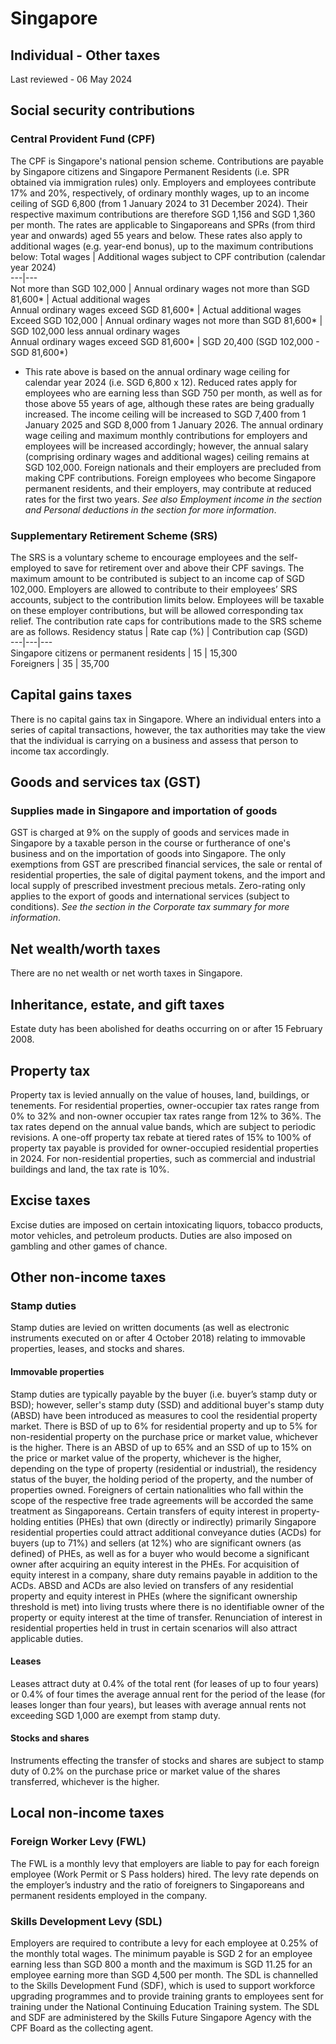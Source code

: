 # Singapore
## Individual - Other taxes
Last reviewed - 06 May 2024
## Social security contributions
### Central Provident Fund (CPF)
The CPF is Singapore's national pension scheme. Contributions are payable by Singapore citizens and Singapore Permanent Residents (i.e. SPR obtained via immigration rules) only. Employers and employees contribute 17% and 20%, respectively, of ordinary monthly wages, up to an income ceiling of SGD 6,800 (from 1 January 2024 to 31 December 2024). Their respective maximum contributions are therefore SGD 1,156 and SGD 1,360 per month. The rates are applicable to Singaporeans and SPRs (from third year and onwards) aged 55 years and below.
These rates also apply to additional wages (e.g. year-end bonus), up to the maximum contributions below:
Total wages | Additional wages subject to CPF contribution (calendar year 2024)  
---|---  
Not more than SGD 102,000 | Annual ordinary wages not more than SGD 81,600* | Actual additional wages  
Annual ordinary wages exceed SGD 81,600* | Actual additional wages  
Exceed SGD 102,000 | Annual ordinary wages not more than SGD 81,600* | SGD 102,000 less annual ordinary wages  
Annual ordinary wages exceed SGD 81,600* | SGD 20,400 (SGD 102,000 - SGD 81,600*)  
* This rate above is based on the annual ordinary wage ceiling for calendar year 2024 (i.e. SGD 6,800 x 12).
Reduced rates apply for employees who are earning less than SGD 750 per month, as well as for those above 55 years of age, although these rates are being gradually increased.
The income ceiling will be increased to SGD 7,400 from 1 January 2025 and SGD 8,000 from 1 January 2026. The annual ordinary wage ceiling and maximum monthly contributions for employers and employees will be increased accordingly; however, the annual salary (comprising ordinary wages and additional wages) ceiling remains at SGD 102,000.
Foreign nationals and their employers are precluded from making CPF contributions. Foreign employees who become Singapore permanent residents, and their employers, may contribute at reduced rates for the first two years.
_See also Employment income in the section and Personal deductions in the section for more information_.
### Supplementary Retirement Scheme (SRS)
The SRS is a voluntary scheme to encourage employees and the self-employed to save for retirement over and above their CPF savings. The maximum amount to be contributed is subject to an income cap of SGD 102,000. Employers are allowed to contribute to their employees’ SRS accounts, subject to the contribution limits below. Employees will be taxable on these employer contributions, but will be allowed corresponding tax relief.
The contribution rate caps for contributions made to the SRS scheme are as follows.
Residency status | Rate cap (%) | Contribution cap (SGD)  
---|---|---  
Singapore citizens or permanent residents | 15 | 15,300  
Foreigners | 35 | 35,700  
## Capital gains taxes
There is no capital gains tax in Singapore. Where an individual enters into a series of capital transactions, however, the tax authorities may take the view that the individual is carrying on a business and assess that person to income tax accordingly.
## Goods and services tax (GST)
### Supplies made in Singapore and importation of goods
GST is charged at 9% on the supply of goods and services made in Singapore by a taxable person in the course or furtherance of one's business and on the importation of goods into Singapore.
The only exemptions from GST are prescribed financial services, the sale or rental of residential properties, the sale of digital payment tokens, and the import and local supply of prescribed investment precious metals. Zero-rating only applies to the export of goods and international services (subject to conditions).
_See the section in the Corporate tax summary for more information_.
## Net wealth/worth taxes
There are no net wealth or net worth taxes in Singapore.
## Inheritance, estate, and gift taxes
Estate duty has been abolished for deaths occurring on or after 15 February 2008.
## Property tax
Property tax is levied annually on the value of houses, land, buildings, or tenements.
For residential properties, owner-occupier tax rates range from 0% to 32% and non-owner occupier tax rates range from 12% to 36%. The tax rates depend on the annual value bands, which are subject to periodic revisions.
A one-off property tax rebate at tiered rates of 15% to 100% of property tax payable is provided for owner-occupied residential properties in 2024.
For non-residential properties, such as commercial and industrial buildings and land, the tax rate is 10%.
## Excise taxes
Excise duties are imposed on certain intoxicating liquors, tobacco products, motor vehicles, and petroleum products. Duties are also imposed on gambling and other games of chance.
## Other non-income taxes
### Stamp duties
Stamp duties are levied on written documents (as well as electronic instruments executed on or after 4 October 2018) relating to immovable properties, leases, and stocks and shares.
#### Immovable properties
Stamp duties are typically payable by the buyer (i.e. buyer’s stamp duty or BSD); however, seller's stamp duty (SSD) and additional buyer's stamp duty (ABSD) have been introduced as measures to cool the residential property market.
There is BSD of up to 6% for residential property and up to 5% for non-residential property on the purchase price or market value, whichever is the higher. There is an ABSD of up to 65% and an SSD of up to 15% on the price or market value of the property, whichever is the higher, depending on the type of property (residential or industrial), the residency status of the buyer, the holding period of the property, and the number of properties owned.
Foreigners of certain nationalities who fall within the scope of the respective free trade agreements will be accorded the same treatment as Singaporeans.
Certain transfers of equity interest in property-holding entities (PHEs) that own (directly or indirectly) primarily Singapore residential properties could attract additional conveyance duties (ACDs) for buyers (up to 71%) and sellers (at 12%) who are significant owners (as defined) of PHEs, as well as for a buyer who would become a significant owner after acquiring an equity interest in the PHEs. For acquisition of equity interest in a company, share duty remains payable in addition to the ACDs.
ABSD and ACDs are also levied on transfers of any residential property and equity interest in PHEs (where the significant ownership threshold is met) into living trusts where there is no identifiable owner of the property or equity interest at the time of transfer. Renunciation of interest in residential properties held in trust in certain scenarios will also attract applicable duties.
#### Leases
Leases attract duty at 0.4% of the total rent (for leases of up to four years) or 0.4% of four times the average annual rent for the period of the lease (for leases longer than four years), but leases with average annual rents not exceeding SGD 1,000 are exempt from stamp duty.
#### Stocks and shares
Instruments effecting the transfer of stocks and shares are subject to stamp duty of 0.2% on the purchase price or market value of the shares transferred, whichever is the higher.
## Local non-income taxes
### Foreign Worker Levy (FWL)
The FWL is a monthly levy that employers are liable to pay for each foreign employee (Work Permit or S Pass holders) hired. The levy rate depends on the employer’s industry and the ratio of foreigners to Singaporeans and permanent residents employed in the company.
### Skills Development Levy (SDL)
Employers are required to contribute a levy for each employee at 0.25% of the monthly total wages. The minimum payable is SGD 2 for an employee earning less than SGD 800 a month and the maximum is SGD 11.25 for an employee earning more than SGD 4,500 per month.
The SDL is channelled to the Skills Development Fund (SDF), which is used to support workforce upgrading programmes and to provide training grants to employees sent for training under the National Continuing Education Training system.
The SDL and SDF are administered by the Skills Future Singapore Agency with the CPF Board as the collecting agent.
